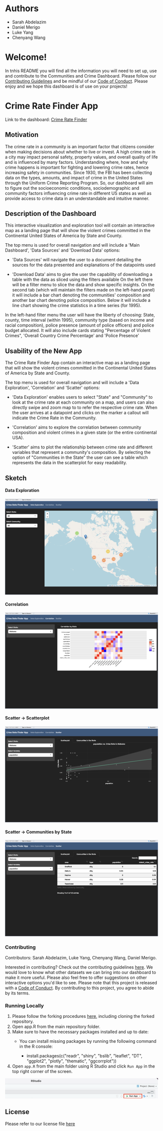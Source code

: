 <!-- #region -->

# Authors

-   Sarah Abdelazim
-   Daniel Merigo
-   Luke Yang
-   Chenyang Wang

# Welcome!

In tnhis README you will find all the information you will need to set up, use and contribute to the Communities and Crime Dashboard. Please follow our [Contributing Guidelines](https://github.com/UBC-MDS/Communites_and_Crime_group8/blob/main/CONTRIBUTING) and be mindful of our [Code of Conduct](https://github.com/UBC-MDS/Communites_and_Crime_group8/blob/main/CODE_OF_CONDUCT). Please enjoy and we hope this dashboard is of use on your projects!

# Crime Rate Finder App

Link to the dashboard: [Crime Rate Finder](https://missarah.shinyapps.io/Communites_and_Crime_group8/)

## Motivation

The crime rate in a community is an important factor that citizens consider when making decisions about whether to live or invest. A high crime rate in a city may impact personal safety, property values, and overall quality of life and is influenced by many factors. Understanding where, how and why crime happens is important for fighting and lowering crime rates, hence increasing safety in communities. Since 1930, the FBI has been collecting data on the types, amounts, and impact of crime in the United States through the Uniform Crime Reporting Program. So, our dashboard will aim to figure out the socioeconomic conditions, sociodemographic and community factors influencing crime rate in different US states as well as provide access to crime data in an understandable and intuitive manner.

## Description of the Dashboard

This interactive visualization and exploration tool will contain an interactive map as a landing page that will show the violent crimes committed in the Continental United States of America by State and County.

The top menu is used for overall navigation and will include a 'Main Dashboard', 'Data Sources' and 'Download Data' options:

-   'Data Sources' will navigate the user to a document detailing the sources for the data presented and explanations of the datapoints used

-   'Download Data' aims to give the user the capability of downloading a table with the data as sliced using the filters available On the left there will be a filter menu to slice the data and show specific insights. On the second tab (which will maintain the filters made on the left-hand panel) it will include a bar chart denoting the communities' composition and another bar chart denoting police composition. Below it will include a line chart showing the crime statistics in a time series (for 1995).

In the left-hand filter menu the user will have the liberty of choosing: State, county, time interval (within 1995), community type (based on income and racial composition), police presence (amount of police officers) and police budget allocated. It will also include cards stating "Percentage of Violent Crimes", 'Overall Country Crime Percentage' and 'Police Presence'

## Usability of the New App

The Crime Rate Finder App contain an interactive map as a landing page that will show the violent crimes committed in the Continental United States of America by State and County.

The top menu is used for overall navigation and will include a 'Data Exploration', 'Correlation' and 'Scatter' options:

-   'Data Exploration' enables users to select "State" and "Community" to look at the crime rate at each community on a map, and users can also directly swipe and zoom map to to refer the respective crime rate. When the user arrives at a datapoint and clicks on the marker a callout will indicate the Crime Rate in the Community.

-   'Correlation' aims to explore the correlation between community composition and violent crimes in a given state (or the entire continental USA).

-   'Scatter' aims to plot the relationship between crime rate and different variables that represent a community's composition. By selecting the option of "Communities in the State" the user can see a table which represents the data in the scatterplot for easy readability.

## Sketch

#### Data Exploration

![Map](img/Landing_page.png)

#### Correlation

![Correlation Plot](img/Heatmap.png)

#### Scatter -\> Scatterplot

![Scatterplot](img/Scatterplot.png)

#### Scatter -\> Communities by State

![Table](img/Communities_by_state.png)

### Contributing

Contributors: Sarah Abdelazim, Luke Yang, Chenyang Wang, Daniel Merigo.

Interested in contributing? Check out the contributing guidelines [here](https://github.com/UBC-MDS/Communites_and_Crime_group8/blob/main/CONTRIBUTING). We would love to know what other datasets we can bring into our dashboard to make it more useful. Please also feel free to offer suggestions on other interactive options you'd like to see. Please note that this project is released with a [Code of Conduct](https://github.com/UBC-MDS/Communites_and_Crime_group8/blob/main/CODE_OF_CONDUCT). By contributing to this project, you agree to abide by its terms.

### Running Locally

1.  Please follow the forking procedures [here](https://docs.github.com/en/get-started/quickstart/contributing-to-projects), including cloning the forked repository.
2.  Open app.R from the main repository folder.
3.  Make sure to have the necessary packages installed and up to date:
    -   You can install missing packages by running the following command in the R console:

        -   install.packages(c("readr", "shiny", "bslib", "leaflet", "DT", "ggplot2", "plotly", "thematic", "ggcorrplot"))
4.  Open `app.R` from the main folder using R Studio and click `Run App` in the top right corner of the screen.

![](img/Run.png)

## License

Please refer to our license file [here](https://github.com/UBC-MDS/Communites_and_Crime_group8/blob/main/LICENSE)

<!-- #endregion -->
